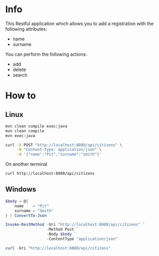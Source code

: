 # Info

This Restful application which allows you to add a registration with the following attributes:

- name
- surname

You can perform the following actions:
- add
- delete
- search

# How to

## Linux

```bash
mvn clean compile exec:java
mvn clean compile
mvn exec:java

curl -X POST "http://localhost:8080/api/citizens" \
     -H "Content-Type: application/json" \
     -d '{"name":"Pit","surname":"smith"}'
```
On another terminal
```bash
curl http://localhost:8080/api/citizens
```

## Windows

```powershell
$body = @{
    name    = "Pit"
    surname = "Smith"
} | ConvertTo-Json

Invoke-RestMethod -Uri "http://localhost:8080/api/citizens" `
                  -Method Post `
                  -Body $body `
                  -ContentType "application/json"

curl -Uri "http://localhost:8080/api/citizens"
```